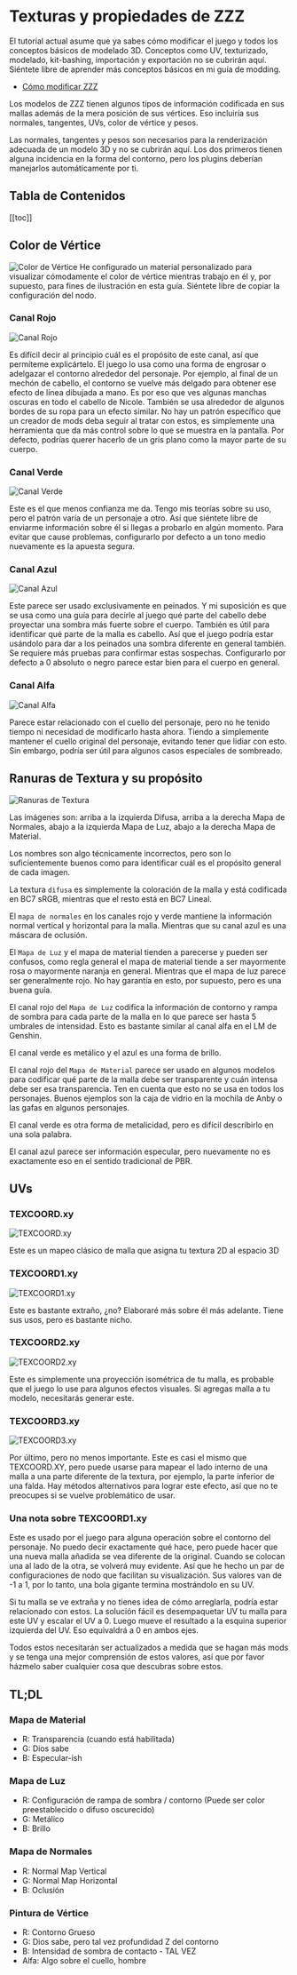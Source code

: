 # Texturas y propiedades de ZZZ

El tutorial actual asume que ya sabes cómo modificar el juego y todos los conceptos básicos de modelado 3D. Conceptos como UV, texturizado, modelado, kit-bashing, importación y exportación no se cubrirán aquí. Siéntete libre de aprender más conceptos básicos en mi guía de modding.

- [Cómo modificar ZZZ](https://drive.google.com/file/d/11CSjnhNc0kPGuspM152a_uJLS4IJAM-Q/view?usp=sharing)

Los modelos de ZZZ tienen algunos tipos de información codificada en sus mallas además de la mera posición de sus vértices. Eso incluiría sus normales, tangentes, UVs, color de vértice y pesos.

Las normales, tangentes y pesos son necesarios para la renderización adecuada de un modelo 3D y no se cubrirán aquí. Los dos primeros tienen alguna incidencia en la forma del contorno, pero los plugins deberían manejarlos automáticamente por ti.

## Tabla de Contenidos
[[toc]]

## Color de Vértice

![Color de Vértice](https://images.gamebanana.com/img/ss/tuts/669ed8191ffe3.jpg)
He configurado un material personalizado para visualizar cómodamente el color de vértice mientras trabajo en él y, por supuesto, para fines de ilustración en esta guía. Siéntete libre de copiar la configuración del nodo.

### Canal Rojo

![Canal Rojo](https://images.gamebanana.com/img/ss/tuts/669ed81b9c36f.jpg)

Es difícil decir al principio cuál es el propósito de este canal, así que permíteme explicártelo. El juego lo usa como una forma de engrosar o adelgazar el contorno alrededor del personaje. Por ejemplo, al final de un mechón de cabello, el contorno se vuelve más delgado para obtener ese efecto de línea dibujada a mano. Es por eso que ves algunas manchas oscuras en todo el cabello de Nicole. También se usa alrededor de algunos bordes de su ropa para un efecto similar. No hay un patrón específico que un creador de mods deba seguir al tratar con estos, es simplemente una herramienta que da más control sobre lo que se muestra en la pantalla. Por defecto, podrías querer hacerlo de un gris plano como la mayor parte de su cuerpo.

### Canal Verde
![Canal Verde](https://images.gamebanana.com/img/ss/tuts/669ed81b608b5.jpg)

Este es el que menos confianza me da. Tengo mis teorías sobre su uso, pero el patrón varía de un personaje a otro. Así que siéntete libre de enviarme información sobre él si llegas a probarlo en algún momento. Para evitar que cause problemas, configurarlo por defecto a un tono medio nuevamente es la apuesta segura.

### Canal Azul
![Canal Azul](https://images.gamebanana.com/img/ss/tuts/669ed81b6539c.jpg)

Este parece ser usado exclusivamente en peinados. Y mi suposición es que se usa como una guía para decirle al juego qué parte del cabello debe proyectar una sombra más fuerte sobre el cuerpo. También es útil para identificar qué parte de la malla es cabello. Así que el juego podría estar usándolo para dar a los peinados una sombra diferente en general también. Se requiere más pruebas para confirmar estas sospechas. Configurarlo por defecto a 0 absoluto o negro parece estar bien para el cuerpo en general.

### Canal Alfa
![Canal Alfa](https://images.gamebanana.com/img/ss/tuts/669ed81b7b181.jpg)

Parece estar relacionado con el cuello del personaje, pero no he tenido tiempo ni necesidad de modificarlo hasta ahora. Tiendo a simplemente mantener el cuello original del personaje, evitando tener que lidiar con esto. Sin embargo, podría ser útil para algunos casos especiales de sombreado.

## Ranuras de Textura y su propósito
![Ranuras de Textura](https://images.gamebanana.com/img/ss/tuts/669ed81be6cce.jpg)

Las imágenes son: arriba a la izquierda Difusa, arriba a la derecha Mapa de Normales, abajo a la izquierda Mapa de Luz, abajo a la derecha Mapa de Material.

Los nombres son algo técnicamente incorrectos, pero son lo suficientemente buenos como para identificar cuál es el propósito general de cada imagen.

La textura `difusa` es simplemente la coloración de la malla y está codificada en BC7 sRGB, mientras que el resto está en BC7 Lineal.

El `mapa de normales` en los canales rojo y verde mantiene la información normal vertical y horizontal para la malla. Mientras que su canal azul es una máscara de oclusión.

El `Mapa de Luz` y el mapa de material tienden a parecerse y pueden ser confusos, como regla general el mapa de material tiende a ser mayormente rosa o mayormente naranja en general. Mientras que el mapa de luz parece ser generalmente rojo. No hay garantía en esto, por supuesto, pero es una buena guía.

El canal rojo del `Mapa de Luz` codifica la información de contorno y rampa de sombra para cada parte de la malla en lo que parece ser hasta 5 umbrales de intensidad. Esto es bastante similar al canal alfa en el LM de Genshin.

El canal verde es metálico y el azul es una forma de brillo.

El canal rojo del `Mapa de Material` parece ser usado en algunos modelos para codificar qué parte de la malla debe ser transparente y cuán intensa debe ser esa transparencia. Ten en cuenta que esto no se usa en todos los personajes. Buenos ejemplos son la caja de vidrio en la mochila de Anby o las gafas en algunos personajes.

El canal verde es otra forma de metalicidad, pero es difícil describirlo en una sola palabra.

El canal azul parece ser información especular, pero nuevamente no es exactamente eso en el sentido tradicional de PBR.

## UVs

### TEXCOORD.xy
![TEXCOORD.xy](https://images.gamebanana.com/img/ss/tuts/669ed81c5c95c.jpg)

Este es un mapeo clásico de malla que asigna tu textura 2D al espacio 3D

### TEXCOORD1.xy
![TEXCOORD1.xy](https://images.gamebanana.com/img/ss/tuts/669ed81c3c2fd.jpg)

Este es bastante extraño, ¿no? Elaboraré más sobre él más adelante. Tiene sus usos, pero es bastante nicho.

### TEXCOORD2.xy
![TEXCOORD2.xy](https://images.gamebanana.com/img/ss/tuts/669ed81ae8f21.jpg)

Este es simplemente una proyección isométrica de tu malla, es probable que el juego lo use para algunos efectos visuales. Si agregas malla a tu modelo, necesitarás generar este.

### TEXCOORD3.xy
![TEXCOORD3.xy](https://images.gamebanana.com/img/ss/tuts/669ed81be26c9.jpg)

Por último, pero no menos importante. Este es casi el mismo que TEXCOORD.XY, pero puede usarse para mapear el lado interno de una malla a una parte diferente de la textura, por ejemplo, la parte inferior de una falda. Hay métodos alternativos para lograr este efecto, así que no te preocupes si se vuelve problemático de usar.

### Una nota sobre TEXCOORD1.xy

Este es usado por el juego para alguna operación sobre el contorno del personaje. No puedo decir exactamente qué hace, pero puede hacer que una nueva malla añadida se vea diferente de la original. Cuando se colocan una al lado de la otra, se volverá muy evidente. Así que he hecho un par de configuraciones de nodo que facilitan su visualización. Sus valores van de -1 a 1, por lo tanto, una bola gigante termina mostrándolo en su UV.

Si tu malla se ve extraña y no tienes idea de cómo arreglarla, podría estar relacionado con estos. La solución fácil es desempaquetar UV tu malla para este UV y escalar el UV a 0. Luego mueve el resultado a la esquina superior izquierda del UV. Eso equivaldrá a 0 en ambos ejes.

Todos estos necesitarán ser actualizados a medida que se hagan más mods y se tenga una mejor comprensión de estos valores, así que por favor házmelo saber cualquier cosa que descubras sobre estos.

## TL;DL

### Mapa de Material

- R: Transparencia (cuando está habilitada)
- G: Dios sabe
- B: Especular-ish

### Mapa de Luz

- R: Configuración de rampa de sombra / contorno (Puede ser color preestablecido o difuso oscurecido)
- G: Metálico
- B: Brillo

### Mapa de Normales

- R: Normal Map Vertical
- G: Normal Map Horizontal
- B: Oclusión

### Pintura de Vértice

- R: Contorno Grueso
- G: Dios sabe, pero tal vez profundidad Z del contorno
- B: Intensidad de sombra de contacto - TAL VEZ
- Alfa: Algo sobre el cuello, hombre
